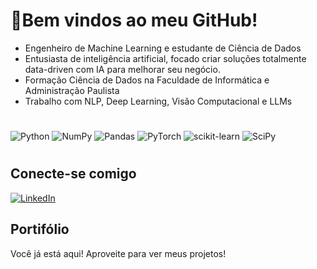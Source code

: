 # 💫Bem vindos ao meu GitHub!

- Engenheiro de Machine Learning e estudante de Ciência de Dados
- Entusiasta de inteligência artificial, focado criar soluções totalmente data-driven com IA para melhorar seu negócio.
- Formação Ciência de Dados na Faculdade de Informática e Administração Paulista
- Trabalho com NLP, Deep Learning, Visão Computacional e LLMs



#
![Python](https://img.shields.io/badge/python-3670A0?style=for-the-badge&logo=python&logoColor=ffdd54) ![NumPy](https://img.shields.io/badge/numpy-%23013243.svg?style=for-the-badge&logo=numpy&logoColor=white) ![Pandas](https://img.shields.io/badge/pandas-%23150458.svg?style=for-the-badge&logo=pandas&logoColor=white) ![PyTorch](https://img.shields.io/badge/PyTorch-%23EE4C2C.svg?style=for-the-badge&logo=PyTorch&logoColor=white) ![scikit-learn](https://img.shields.io/badge/scikit--learn-%23F7931E.svg?style=for-the-badge&logo=scikit-learn&logoColor=white) ![SciPy](https://img.shields.io/badge/SciPy-%230C55A5.svg?style=for-the-badge&logo=scipy&logoColor=%white)
#
## Conecte-se comigo
[![LinkedIn](https://img.shields.io/badge/LinkedIn-%230077B5.svg?logo=linkedin&logoColor=white)](https://www.linkedin.com/in/lucas-moraes1310/) 

## Portifólio

Você já está aqui! Aproveite para ver meus projetos!

